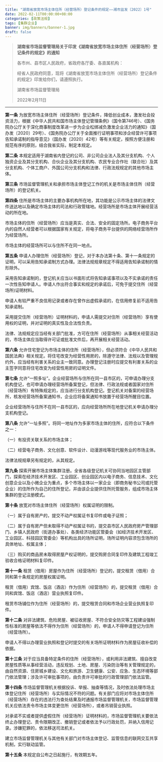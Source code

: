 ```yaml
---
title: "湖南省放宽市场主体住所（经营场所）登记条件的规定——湘市监发〔2022〕1号"
date: 2022-02-11T00:00:00+08:00
categories: [政策法规]
tags: [集群企业]
banner: img/banners/banner-1.jpg
draft: false
---
```


> **湖南省市场监督管理局关于印发《湖南省放宽市场主体住所（经营场所）登记条件的规定》的通知**
> 
> 各市州、县市区人民政府，省政府各厅委、各直属机构：
> 
> 经省人民政府同意，现将《湖南省放宽市场主体住所（经营场所）登记条件的规定》印发给你们，请遵照执行。
> 
> 湖南省市场监督管理局
> 
> 2022年2月11日

---

**第一条** 为放宽市场主体住所（经营场所）登记条件，降低创业成本，激发社会投资活力，根据《中华人民共和国市场主体登记管理条例》（国令第746号）、《国务院办公厅关于深化商事制度改革进一步为企业松绑减负激发企业活力的通知》（国办发〔2020〕29号）、《国务院办公厅关于全面推行证明事项和涉企经营许可事项告知承诺制的指导意见》（国办发〔2020〕42号）等有关规定，按照方便注册和规范有序的原则，结合我省实际，制定本规定。

**第二条** 本规定适用于湖南省内登记的公司、非公司企业法人及其分支机构、个人独资企业及其分支机构、合伙企业及其分支机构、农民专业合作社（联合社）及其分支机构、个体工商户、外国公司分支机构和法律、行政法规规定的其他市场主体。

**第三条** 市场监督管理机关和承担市场主体登记工作的机关是市场主体住所（经营场所）的登记机关。

**第四条** 住所是市场主体的主要办事机构所在地，其功能是公示市场主体的法律文件送达地以及确定市场主体的司法和行政管辖地。经营场所是市场主体开展经营活动的所在地。

市场主体的住所（经营场所）应当是真实、合法、安全的固定场所。电子商务平台内的自然人经营者可以根据国家有关规定，将电子商务平台提供的网络经营场所作为经营场所。

市场主体的经营场所可以与住所不在同一地点。

**第五条** 申请人办理住所（经营场所）登记，对于本办法第十条、第十一条规定的证明，可以采用告知承诺制方式办理。法律法规规章规定不得适用告知承诺制的情形除外。

采用告知承诺制的，登记机关应当以书面形式将告知承诺事项以及不实承诺的责任一次性告知申请人。申请人作出符合事实和规定的承诺后，可免于提交住所（经营场所)证明材料。

申请人有较严重不良信用记录或者存在曾作出虚假承诺的，在信用修复前不适用告知承诺制。

采用提交住所（经营场所）证明材料的，申请人需提交对住所（经营场所）享有使用权的证明，并对证明的真实性及合法性负责。

法律、法规规定应当经有关部门批准，方可在住所（经营场所）从事相关经营活动的，市场主体应当取得许可证或批准文件后，再开展相关经营活动。

**第六条** 允许住宅登记为市场主体的住所（经营场所），但必须符合《中华人民共和国民法典》相关规定。将住宅改变为经营性用房的，除遵守法律、法规以及管理规约外，应当经有利害关系的业主一致同意。办理登记注册时应提交有利害关系的业主签字同意将住宅改变为经营性用房的证明文件。

**第七条** 允许“一照多址”。企业经营场所与住所在同一县市区的，可申请办理分支机构登记，也可申请办理经营场所备案登记，但法律、行政法规或者国家对住所（经营场所）有特殊规定的，应当进行分支机构登记。登记机关对备案的经营场所，核发经营场所备案通知书，企业应将备案通知书放置于经营场所醒目位置。

企业经营场所与住所不在同一县市区的，应向经营场所所在地登记机关申请办理分支机构登记。

**第八条** 允许“一址多照”。将同一地址作为多家市场主体的住所，应符合以下条件之一：

（一）有投资关联关系的市场主体；

（二）经营电子商务、文化创意、软件设计、动漫游戏等现代服务业的市场主体。

法律法规规章另有规定的，从其规定。

**第九条** 探索开展市场主体集群注册。全省各级登记机关可协同当地园区主管部门，探索在经济技术开发区、工业园区、创业园区内以电子商务、信息技术、文化创意企业以及小微企业为重点，多个市场主体以一家企业（即商务秘书公司或托管企业）的住所作为自己的住所登记，并由该企业提供住所托管服务，组成市场主体集群的登记注册模式。

**第十条** 放宽对市场主体住所（经营场所）权属证明的限制。

（一）属于自有房产的，提交不动产权属证书复印件或电子证照；

（二）属于自有房产但未取得不动产权属证书的，提交县市区人民政府房产管理部门、乡镇人民政府（街道办事处）、各类经济功能区管委会（如经济技术开发区、工业园区、科技园区管委会）等机构出具的场所证明，场所证明内容须包含场所的具体地址、权属主体；

（三）购买的商品房未取得房屋产权证明的，提交购房合同复印件及建筑工程竣工验收合格证明材料复印件。

**第十一条** 租赁（借用）房屋作为住所（经营场所）登记的，提交租赁（借用）合同和第十条规定的房屋权属证明。

租赁（借用）宾馆、饭店（酒店）作为住所（经营场所）的，提交租赁（借用）合同和宾馆、饭店（酒店）营业执照复印件。

租赁市场铺位作为住所（经营场所）的，提交租赁合同和市场企业营业执照复印件。

**第十二条** 对非法建筑、危险房屋、被征收房屋、不符合安全防灾等工程建设强制性标准的房屋等依法不得作为住所（经营场所）的，申请人不得申请登记为住所（经营场所）。

申请人不得以办理营业执照和登记时提交的有关场所证明材料作为房屋征收补偿的依据。

**第十三条** 对于应当具备特定条件的住所（经营场所），或利用非法建筑、擅自改变房屋性质等从事经营活动，违反规划、土地、房屋、污染防治等有关管理规定的，由自然资源、住房城乡建设、文化和旅游、卫生健康、公安、应急、生态环境等部门依法管理；涉及许可审批事项的，由负责许可审批的行政管理部门依法监管。

**第十四条** 市场监督管理机关根据投诉、举报、抽查等情况，及时依法处理市场主体登记住所（经营场所）与实际情况不符的问题。有关部门应将对市场主体住所（经营场所）存在的违法行为查处结果及时通报市场监督管理机关，市场监督管理机关应依法责令市场主体变更住所（经营场所），或者吊销营业执照。

对承诺不实或者提供虚假住所（经营场所）证明材料的，市场监督管理机关要依法终止办理登记、责令限期改正、撤销登记或者依法予以行政处罚，并纳入信用记录。涉嫌犯罪的，依法移送司法机关。

建立市场监督管理机关与其他有关部门对市场主体登记、监管信息的联网交互共享机制，实行联动监管。

**第十五条** 本规定自公布之日起施行，有效期五年。